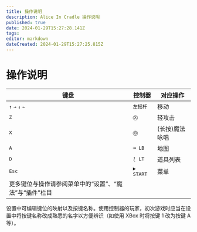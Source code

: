 ```yaml
---
title: 操作说明
description: Alice In Cradle 操作说明
published: true
date: 2024-01-29T15:27:28.141Z
tags: 
editor: markdown
dateCreated: 2024-01-29T15:27:25.815Z
---
```


# 操作说明

| 键盘 | 控制器 | 对应操作 |
| --- | --- | --- |
| <kbd>↑</kbd> <kbd>→</kbd> <kbd>↓</kbd> <kbd>←</kbd> | <kbd>左摇杆</kbd> | 移动 |
| <kbd>Z</kbd> | <kbd>Ⓧ</kbd> | 轻攻击 |
| <kbd>X</kbd> | <kbd>Ⓑ</kbd> | (长按)魔法咏唱 |
| <kbd>A</kbd> | <kbd>╼ LB</kbd> | 地图 |
| <kbd>D</kbd> | <kbd>⟅ LT</kbd> | 道具列表 |
| <kbd>Esc</kbd> | <kbd>▶ START</kbd> | 菜单 |
| 更多键位与操作请参阅菜单中的“设置”、“魔法”与“插件”栏目 |||

设置中可编辑键位的映射以及按键名称。使用控制器的玩家，初次游戏时应当在设置中将按键名称改成熟悉的名字以方便辨识（如使用 XBox 时将按键 1 改为按键 A 等）。